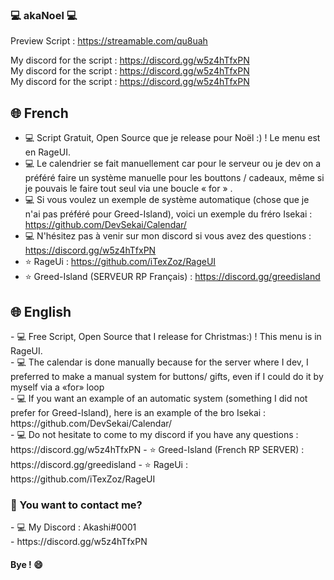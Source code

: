 ### 💻 akaNoel 💻

Preview Script : https://streamable.com/qu8uah <br>

My discord for the script : https://discord.gg/w5z4hTfxPN <br>
My discord for the script : https://discord.gg/w5z4hTfxPN <br>
My discord for the script : https://discord.gg/w5z4hTfxPN <br>

<h2> 🌐 French </h2>

- 💻 Script Gratuit, Open Source que je release pour Noël :) ! Le menu est en RageUI.
- 💻 Le calendrier se fait manuellement car pour le serveur ou je dev on a préféré faire un système manuelle pour les bouttons / cadeaux, même si je pouvais le faire tout seul via une boucle « for » .
- 💻 Si vous voulez un exemple de système automatique (chose que je n'ai pas préféré pour Greed-Island), voici un exemple du fréro Isekai : https://github.com/DevSekai/Calendar/
- 💻 N'hésitez pas à venir sur mon discord si vous avez des questions : https://discord.gg/w5z4hTfxPN
- ⭐ RageUi : https://github.com/iTexZoz/RageUI
- ⭐ Greed-Island (SERVEUR RP Français) : https://discord.gg/greedisland 

<h2> 🌐 English </h2>
- 💻 Free Script, Open Source that I release for Christmas:) ! This menu is in RageUI. <br>
- 💻 The calendar is done manually because for the server where I dev, I preferred to make a manual system for buttons/ gifts, even if I could do it by myself via a «for» loop<br>
- 💻 If you want an example of an automatic system (something I did not prefer for Greed-Island), here is an example of the bro Isekai : https://github.com/DevSekai/Calendar/ <br>
- 💻 Do not hesitate to come to my discord if you have any questions : https://discord.gg/w5z4hTfxPN
- ⭐ Greed-Island (French RP SERVER) : https://discord.gg/greedisland 
- ⭐ RageUi : https://github.com/iTexZoz/RageUI <br>

<h3> 📱 You want to contact me? </h3>
- 💻 My Discord : Akashi#0001 <br>
- https://discord.gg/w5z4hTfxPN

<h4> Bye ! 😄 </h4>
